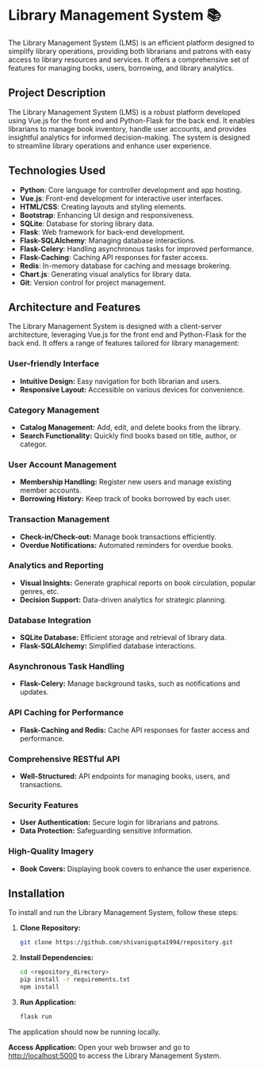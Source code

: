 # Library Management System 📚

The Library Management System (LMS) is an efficient platform designed to simplify library operations, providing both librarians and patrons with easy access to library resources and services. It offers a comprehensive set of features for managing books, users, borrowing, and library analytics.

## Project Description
The Library Management System (LMS) is a robust platform developed using Vue.js for the front end and Python-Flask for the back end. It enables librarians to manage book inventory, handle user accounts, and provides insightful analytics for informed decision-making. The system is designed to streamline library operations and enhance user experience.

## Technologies Used
- **Python**: Core language for controller development and app hosting.
- **Vue.js**: Front-end development for interactive user interfaces.
- **HTML/CSS**: Creating layouts and styling elements.
- **Bootstrap**: Enhancing UI design and responsiveness.
- **SQLite**: Database for storing library data.
- **Flask**: Web framework for back-end development.
- **Flask-SQLAlchemy**: Managing database interactions.
- **Flask-Celery**: Handling asynchronous tasks for improved performance.
- **Flask-Caching**: Caching API responses for faster access.
- **Redis**: In-memory database for caching and message brokering.
- **Chart.js**: Generating visual analytics for library data.
- **Git**: Version control for project management.

## Architecture and Features
The Library Management System is designed with a client-server architecture, leveraging Vue.js for the front end and Python-Flask for the back end. It offers a range of features tailored for library management:

### User-friendly Interface
- **Intuitive Design:** Easy navigation for both librarian and users.
- **Responsive Layout:** Accessible on various devices for convenience.

### Category Management
- **Catalog Management:** Add, edit, and delete books from the library.
- **Search Functionality:** Quickly find books based on title, author, or categor.

### User Account Management
- **Membership Handling:** Register new users and manage existing member accounts.
- **Borrowing History:** Keep track of books borrowed by each user.

### Transaction Management
- **Check-in/Check-out:** Manage book transactions efficiently.
- **Overdue Notifications:** Automated reminders for overdue books.

### Analytics and Reporting
- **Visual Insights:** Generate graphical reports on book circulation, popular genres, etc.
- **Decision Support:** Data-driven analytics for strategic planning.

### Database Integration
- **SQLite Database:** Efficient storage and retrieval of library data.
- **Flask-SQLAlchemy:** Simplified database interactions.

### Asynchronous Task Handling
- **Flask-Celery:** Manage background tasks, such as notifications and updates.

### API Caching for Performance
- **Flask-Caching and Redis:** Cache API responses for faster access and performance.

### Comprehensive RESTful API
- **Well-Structured:** API endpoints for managing books, users, and transactions.

### Security Features
- **User Authentication:** Secure login for librarians and patrons.
- **Data Protection:** Safeguarding sensitive information.

### High-Quality Imagery
- **Book Covers:** Displaying book covers to enhance the user experience.

## Installation
To install and run the Library Management System, follow these steps:

1. **Clone Repository:**
   ```bash
   git clone https://github.com/shivanigupta1994/repository.git

2. **Install Dependencies:**
   ```bash
   cd <repository_directory>
   pip install -r requirements.txt
   npm install

3. **Run Application:**
   ```bash
   flask run

The application should now be running locally.

**Access Application:**
Open your web browser and go to [http://localhost:5000](http://localhost:5000) to access the Library Management System.
